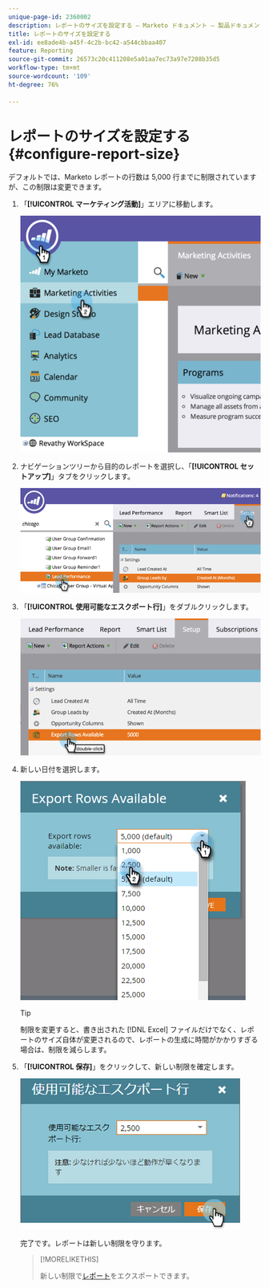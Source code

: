 ```yaml
---
unique-page-id: 2360002
description: レポートのサイズを設定する — Marketo ドキュメント — 製品ドキュメント
title: レポートのサイズを設定する
exl-id: ee8ade4b-a45f-4c2b-bc42-a544cbbaa407
feature: Reporting
source-git-commit: 26573c20c411208e5a01aa7ec73a97e7208b35d5
workflow-type: tm+mt
source-wordcount: '109'
ht-degree: 76%

---
```


# レポートのサイズを設定する {#configure-report-size}

デフォルトでは、Marketo レポートの行数は 5,000 行までに制限されていますが、この制限は変更できます。

1. 「**[!UICONTROL マーケティング活動]**」エリアに移動します。

   ![](assets/image2014-9-16-10-3a53-3a57.png)

1. ナビゲーションツリーから目的のレポートを選択し、「**[!UICONTROL セットアップ]**」タブをクリックします。

   ![](assets/image2014-9-16-10-3a54-3a1.png)

1. 「**[!UICONTROL 使用可能なエスクポート行]**」をダブルクリックします。

   ![](assets/image2014-9-16-10-3a54-3a5.png)

1. 新しい日付を選択します。

   ![](assets/image2016-3-2-9-3a13-3a0.png)

   >[!TIP]
   >
   >制限を変更すると、書き出された [!DNL Excel] ファイルだけでなく、レポートのサイズ自体が変更されるので、レポートの生成に時間がかかりすぎる場合は、制限を減らします。

1. 「**[!UICONTROL 保存]**」をクリックして、新しい制限を確定します。

   ![](assets/image2016-3-2-9-3a13-3a59.png)

   完了です。レポートは新しい制限を守ります。

   >[!MORELIKETHIS]
   >
   >新しい制限で[レポート](/help/marketo/product-docs/reporting/basic-reporting/report-activity/export-a-report-to-excel.md)をエクスポートできます。
